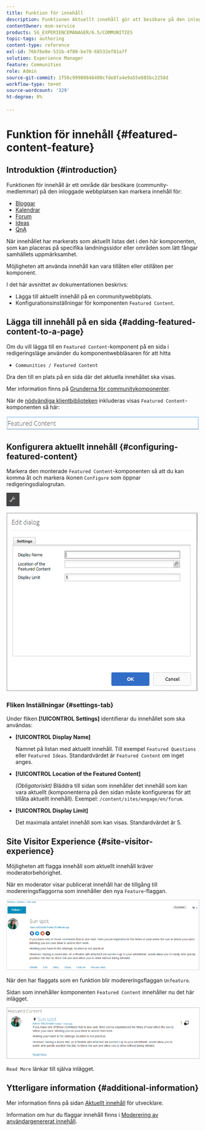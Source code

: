 ```yaml
---
title: Funktion för innehåll
description: Funktionen Aktuellt innehåll gör att besökare på den inloggade webbplatsen kan markera innehåll
contentOwner: msm-service
products: SG_EXPERIENCEMANAGER/6.5/COMMUNITIES
topic-tags: authoring
content-type: reference
exl-id: 76b76e0e-531b-4f80-be70-68532ef81a7f
solution: Experience Manager
feature: Communities
role: Admin
source-git-commit: 1f56c99980846400cfde8fa4e9a55e885bc2258d
workflow-type: tm+mt
source-wordcount: '329'
ht-degree: 0%

---
```


# Funktion för innehåll {#featured-content-feature}

## Introduktion {#introduction}

Funktionen för innehåll är ett område där besökare (community-medlemmar) på den inloggade webbplatsen kan markera innehåll för:

* [Bloggar](blog-feature.md)
* [Kalendrar](calendar.md)
* [Forum](forum.md)
* [Ideas](ideation-feature.md)
* [QnA](working-with-qna.md)

När innehållet har markerats som aktuellt listas det i den här komponenten, som kan placeras på specifika landningssidor eller områden som lätt fångar samhällets uppmärksamhet.

Möjligheten att använda innehåll kan vara tillåten eller otillåten per komponent.

I det här avsnittet av dokumentationen beskrivs:

* Lägga till aktuellt innehåll på en communitywebbplats.
* Konfigurationsinställningar för komponenten `Featured Content`.

## Lägga till innehåll på en sida {#adding-featured-content-to-a-page}

Om du vill lägga till en `Featured Content`-komponent på en sida i redigeringsläge använder du komponentwebbläsaren för att hitta

* `Communities / Featured Content`

Dra den till en plats på en sida där det aktuella innehållet ska visas.

Mer information finns på [Grunderna för communitykomponenter](basics.md).

När de [nödvändiga klientbiblioteken](essentials-featured.md#essentials-for-client-side) inkluderas visas `Featured Content`-komponenten så här:

![funktionsinnehåll](assets/featuredcontent.png)

## Konfigurera aktuellt innehåll {#configuring-featured-content}

Markera den monterade `Featured Content`-komponenten så att du kan komma åt och markera ikonen `Configure` som öppnar redigeringsdialogrutan.

![configure-new](assets/configure-new.png)

![funktionsinnehåll1](assets/featuredcontent1.png)

### Fliken Inställningar {#settings-tab}

Under fliken **[!UICONTROL Settings]** identifierar du innehållet som ska användas:

* **[!UICONTROL Display Name]**

  Namnet på listan med aktuellt innehåll. Till exempel `Featured Questions` eller `Featured Ideas`. Standardvärdet är `Featured Content` om inget anges.

* **[!UICONTROL Location of the Featured Content]**

  *(Obligatoriskt)* Bläddra till sidan som innehåller det innehåll som kan vara aktuellt (komponenterna på den sidan måste konfigureras för att tillåta aktuellt innehåll). Exempel: `/content/sites/engage/en/forum`.

* **[!UICONTROL Display Limit]**

  Det maximala antalet innehåll som kan visas. Standardvärdet är 5.

## Site Visitor Experience {#site-visitor-experience}

Möjligheten att flagga innehåll som aktuellt innehåll kräver moderatorbehörighet.

När en moderator visar publicerat innehåll har de tillgång till modereringsflaggorna som innehåller den nya `Feature`-flaggan.

![site-visitor-experience](assets/site-visitor-experience.png)

När den har flaggats som en funktion blir modereringsflaggan `Unfeature`.

Sidan som innehåller komponenten `Featured Content` innehåller nu det här inlägget.

![site-visitor-experience1](assets/site-visitor-experience1.png)

`Read More` länkar till själva inlägget.

## Ytterligare information {#additional-information}

Mer information finns på sidan [Aktuellt innehåll](essentials-featured.md) för utvecklare.

Information om hur du flaggar innehåll finns i [Moderering av användargenererat innehåll](moderate-ugc.md).
